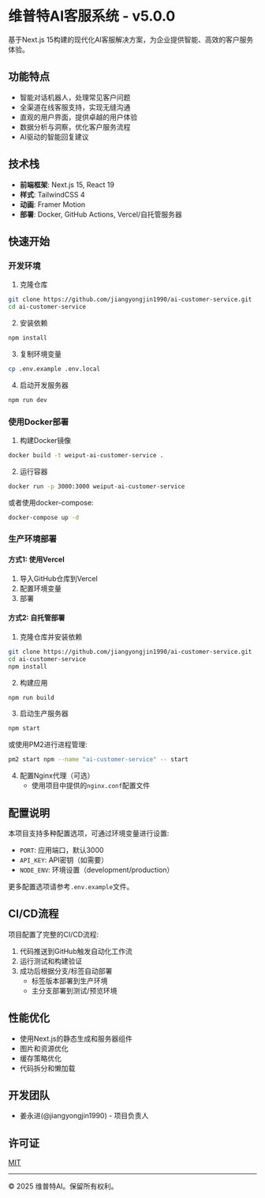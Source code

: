 # 维普特AI客服系统 - v5.0.0

基于Next.js 15构建的现代化AI客服解决方案，为企业提供智能、高效的客户服务体验。

## 功能特点

- 智能对话机器人，处理常见客户问题
- 全渠道在线客服支持，实现无缝沟通
- 直观的用户界面，提供卓越的用户体验
- 数据分析与洞察，优化客户服务流程
- AI驱动的智能回复建议

## 技术栈

- **前端框架**: Next.js 15, React 19
- **样式**: TailwindCSS 4
- **动画**: Framer Motion
- **部署**: Docker, GitHub Actions, Vercel/自托管服务器

## 快速开始

### 开发环境

1. 克隆仓库
```bash
git clone https://github.com/jiangyongjin1990/ai-customer-service.git
cd ai-customer-service
```

2. 安装依赖
```bash
npm install
```

3. 复制环境变量
```bash
cp .env.example .env.local
```

4. 启动开发服务器
```bash
npm run dev
```

### 使用Docker部署

1. 构建Docker镜像
```bash
docker build -t weiput-ai-customer-service .
```

2. 运行容器
```bash
docker run -p 3000:3000 weiput-ai-customer-service
```

或者使用docker-compose:
```bash
docker-compose up -d
```

### 生产环境部署

#### 方式1: 使用Vercel

1. 导入GitHub仓库到Vercel
2. 配置环境变量
3. 部署

#### 方式2: 自托管部署

1. 克隆仓库并安装依赖
```bash
git clone https://github.com/jiangyongjin1990/ai-customer-service.git
cd ai-customer-service
npm install
```

2. 构建应用
```bash
npm run build
```

3. 启动生产服务器
```bash
npm start
```

或使用PM2进行进程管理:
```bash
pm2 start npm --name "ai-customer-service" -- start
```

4. 配置Nginx代理（可选）
   - 使用项目中提供的`nginx.conf`配置文件

## 配置说明

本项目支持多种配置选项，可通过环境变量进行设置:

- `PORT`: 应用端口，默认3000
- `API_KEY`: API密钥（如需要）
- `NODE_ENV`: 环境设置（development/production）

更多配置选项请参考`.env.example`文件。

## CI/CD流程

项目配置了完整的CI/CD流程:

1. 代码推送到GitHub触发自动化工作流
2. 运行测试和构建验证
3. 成功后根据分支/标签自动部署
   - 标签版本部署到生产环境
   - 主分支部署到测试/预览环境

## 性能优化

- 使用Next.js的静态生成和服务器组件
- 图片和资源优化
- 缓存策略优化
- 代码拆分和懒加载

## 开发团队

- 姜永进(@jiangyongjin1990) - 项目负责人

## 许可证

[MIT](LICENSE)

---

© 2025 维普特AI。保留所有权利。
